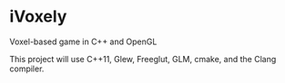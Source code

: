 iVoxely
=======

Voxel-based game in C++ and OpenGL

This project will use C++11, Glew, Freeglut, GLM, cmake, and the Clang compiler.
